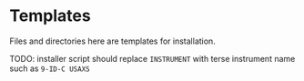 # Templates

Files and directories here are templates for installation.

TODO: installer script should replace `INSTRUMENT` with terse instrument name such as `9-ID-C USAXS`
